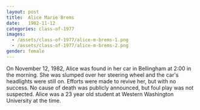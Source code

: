 ```yaml
---
layout: post
title:  Alice Marie Brems
date:   1982-11-12
categories: class-of-1977
images:
  - /assets/class-of-1977/alice-m-brems-1.png
  - /assets/class-of-1977/alice-m-brems-2.png
gender: female
---
```

On November 12, 1982, Alice was found in her car in Bellingham at 2:00 in the morning.  She was slumped over her steering wheel and the car's headlights were still on.  Efforts were made to revive her, but with no success.  No cause of death was publicly announced, but foul play was not suspected.  Alice was a 23 year old student at Western Washington University at the time.
